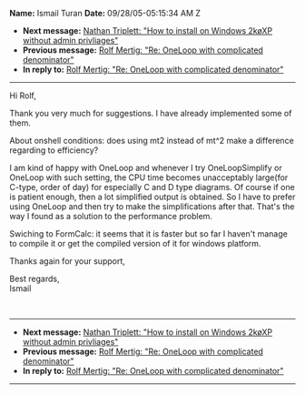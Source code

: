 **Name:** Ismail Turan
**Date:** 09/28/05-05:15:34 AM Z

  - **Next message:** [Nathan Triplett: "How to install on Windows 2køXP
    without admin privliages"](0316.html)
  - **Previous message:** [Rolf Mertig: "Re: OneLoop with complicated
    denominator"](0314.html)
  - **In reply to:** [Rolf Mertig: "Re: OneLoop with complicated
    denominator"](0314.html)

-----

Hi Rolf,  

Thank you very much for suggestions. I have already implemented some of
them.  

About onshell conditions: does using mt2 instead of mt^2 make a
difference regarding to efficiency?  

I am kind of happy with OneLoop and whenever I try OneLoopSimplify or
OneLoop with such setting, the CPU time becomes unacceptably large(for
C-type, order of day) for especially C and D type diagrams. Of course if
one is patient enough, then a lot simplified output is obtained. So I
have to prefer using OneLoop and then try to make the simplifications
after that. That's the way I found as a solution to the performance
problem.  

Swiching to FormCalc: it seems that it is faster but so far I haven't
manage to compile it or get the compiled version of it for windows
platform.  

Thanks again for your support,  

Best regards,  
Ismail  

   

-----

  - **Next message:** [Nathan Triplett: "How to install on Windows 2køXP
    without admin privliages"](0316.html)
  - **Previous message:** [Rolf Mertig: "Re: OneLoop with complicated
    denominator"](0314.html)
  - **In reply to:** [Rolf Mertig: "Re: OneLoop with complicated
    denominator"](0314.html)

-----

